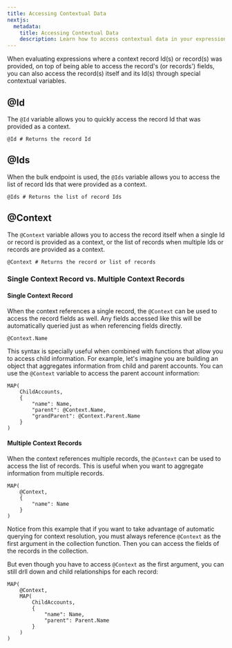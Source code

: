 ```yaml
---
title: Accessing Contextual Data
nextjs:
  metadata:
    title: Accessing Contextual Data
    description: Learn how to access contextual data in your expressions.
---
```


When evaluating expressions where a context record Id(s) or record(s) was provided, on top of being able to
access the record's (or records') fields, you can also access the record(s) itself and its Id(s) through special
contextual variables.

## @Id

The `@Id` variable allows you to quickly access the record Id that was provided as a context.

```
@Id # Returns the record Id
```

## @Ids

When the bulk endpoint is used, the `@Ids` variable allows you to access the list of record Ids that were provided as a
context.

```
@Ids # Returns the list of record Ids
```

## @Context

The `@Context` variable allows you to access the record itself when a single Id or record is provided as a context,
or the list of records when multiple Ids or records are provided as a context.

```
@Context # Returns the record or list of records
```

### Single Context Record vs. Multiple Context Records

#### Single Context Record

When the context references a single record, the `@Context` can be used to access the record
fields as well. Any fields accessed like this will be automatically queried just as when referencing fields directly.

```
@Context.Name
```

This syntax is specially useful when combined with functions that allow you to access child information. For example,
let's imagine you are building an object that aggregates information from child and parent accounts. You can use
the `@Context` variable to access the parent account information:

```
MAP(
    ChildAccounts, 
    {
        "name": Name, 
        "parent": @Context.Name, 
        "grandParent": @Context.Parent.Name
    }
)
```

#### Multiple Context Records

When the context references multiple records, the `@Context` can be used to access the list of records. This is useful
when you want to aggregate information from multiple records.

```
MAP(
    @Context, 
    {
        "name": Name
    }
)
```

Notice from this example that if you want to take advantage of automatic querying for context resolution, you must
always reference `@Context` as the first argument in the collection function. Then you can access the fields of the
records in the collection.

But even though you have to access `@Context` as the first argument, you can still drll down and child relationships
for each record:

```
MAP(
    @Context, 
    MAP(
        ChildAccounts,
        {
            "name": Name, 
            "parent": Parent.Name
        }
    )
)
```
